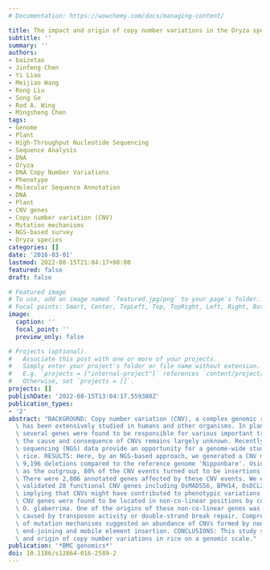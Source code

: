 ```yaml
---
# Documentation: https://wowchemy.com/docs/managing-content/

title: The impact and origin of copy number variations in the Oryza species
subtitle: ''
summary: ''
authors:
- baizetao
- Jinfeng Chen
- Yi Liao
- Meijiao Wang
- Rong Liu
- Song Ge
- Rod A. Wing
- Mingsheng Chen
tags:
- Genome
- Plant
- High-Throughput Nucleotide Sequencing
- Sequence Analysis
- DNA
- Oryza
- DNA Copy Number Variations
- Phenotype
- Molecular Sequence Annotation
- DNA
- Plant
- CNV genes
- Copy number variation (CNV)
- Mutation mechanisms
- NGS-based survey
- Oryza species
categories: []
date: '2016-03-01'
lastmod: 2022-08-15T21:04:17+08:00
featured: false
draft: false

# Featured image
# To use, add an image named `featured.jpg/png` to your page's folder.
# Focal points: Smart, Center, TopLeft, Top, TopRight, Left, Right, BottomLeft, Bottom, BottomRight.
image:
  caption: ''
  focal_point: ''
  preview_only: false

# Projects (optional).
#   Associate this post with one or more of your projects.
#   Simply enter your project's folder or file name without extension.
#   E.g. `projects = ["internal-project"]` references `content/project/deep-learning/index.md`.
#   Otherwise, set `projects = []`.
projects: []
publishDate: '2022-08-15T13:04:17.559380Z'
publication_types:
- '2'
abstract: "BACKGROUND: Copy number variation (CNV), a complex genomic rearrangement,\
  \ has been extensively studied in humans and other organisms. In plants, CNVs of\
  \ several genes were found to be responsible for various important traits; however,\
  \ the cause and consequence of CNVs remains largely unknown. Recently released next-generation\
  \ sequencing (NGS) data provide an opportunity for a genome-wide study of CNVs in\
  \ rice. RESULTS: Here, by an NGS-based approach, we generated a CNV map comprising\
  \ 9,196 deletions compared to the reference genome 'Nipponbare'. Using Oryza glaberrima\
  \ as the outgroup, 80% of the CNV events turned out to be insertions in Nipponbare.\
  \ There were 2,806 annotated genes affected by these CNV events. We experimentally\
  \ validated 28 functional CNV genes including OsMADS56, BPH14, OsDCL2b and OsMADS30,\
  \ implying that CNVs might have contributed to phenotypic variations in rice. Most\
  \ CNV genes were found to be located in non-co-linear positions by comparison to\
  \ O. glaberrima. One of the origins of these non-co-linear genes was genomic duplications\
  \ caused by transposon activity or double-strand break repair. Comprehensive analysis\
  \ of mutation mechanisms suggested an abundance of CNVs formed by non-homologous\
  \ end-joining and mobile element insertion. CONCLUSIONS: This study showed the impact\
  \ and origin of copy number variations in rice on a genomic scale."
publication: '*BMC genomics*'
doi: 10.1186/s12864-016-2589-2
---
```

